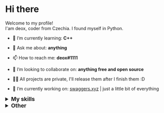 # Hi there

Welcome to my profile!  
I'am deox, coder from Czechia. I found myself in Python.

- 🌱 I’m currently learning: **C++**

- 💬 Ask me about: **anything**

- 📫 How to reach me: **deox#1111**

- 👯 I’m looking to collaborate on: **anything free and open source**

- 👨‍💻 All projects are private, I'll release them after I finish them :D 

- 🔭 I’m currently working on: [swaggers.xyz](https://swaggers.xyz) | just a little bit of everything




<details>
  <summary style="font-size:1.25em"><strong>My skills</strong></summary>

 ## Languages

![JavaScript](https://img.shields.io/badge/javascript%20-%23323330.svg?&style=for-the-badge&logo=javascript&logoColor=%23F7DF1E)
![Python](https://img.shields.io/badge/python%20-%2314354C.svg?&style=for-the-badge&logo=python&logoColor=white)
![Java](https://img.shields.io/badge/java-%23ED8B00.svg?&style=for-the-badge&logo=java&logoColor=white)
![TypeScript](https://img.shields.io/badge/typescript%20-%23007ACC.svg?&style=for-the-badge&logo=typescript&logoColor=white)
![Dart](https://img.shields.io/badge/dart-%230175C2.svg?&style=for-the-badge&logo=dart&logoColor=white)
![HTML5](https://img.shields.io/badge/html5%20-%23E34F26.svg?&style=for-the-badge&logo=html5&logoColor=white)
![CSS3](https://img.shields.io/badge/css3%20-%231572B6.svg?&style=for-the-badge&logo=css3&logoColor=white)
![Shell Script](https://img.shields.io/badge/shell_script%20-%23121011.svg?&style=for-the-badge&logo=gnu-bash&logoColor=white)
![Markdown](https://img.shields.io/badge/markdown-%23000000.svg?&style=for-the-badge&logo=markdown&logoColor=white)

## Frameworks

![Node.js](https://img.shields.io/badge/node.js%20-%2343853D.svg?&style=for-the-badge&logo=node.js&logoColor=white)
![Express](https://img.shields.io/badge/express.js%20-%23404d59.svg?&style=for-the-badge&logo=express)
![React](https://img.shields.io/badge/react%20-%2320232a.svg?&style=for-the-badge&logo=react&logoColor=%2361DAFB)
![Material UI](https://img.shields.io/badge/material%20ui%20-%230081CB.svg?&style=for-the-badge&logo=material-ui&logoColor=white)
![Flask](https://img.shields.io/badge/flask%20-%23000.svg?&style=for-the-badge&logo=flask&logoColor=white)
![Flutter](https://img.shields.io/badge/Flutter%20-%2302569B.svg?&style=for-the-badge&logo=Flutter&logoColor=white)
![Redux](https://img.shields.io/badge/redux%20-%23593d88.svg?&style=for-the-badge&logo=redux&logoColor=white)
![SASS](https://img.shields.io/badge/SASS%20-hotpink.svg?&style=for-the-badge&logo=SASS&logoColor=white)
![Selenium](https://img.shields.io/badge/selenium%20-%2343B02A.svg?&style=for-the-badge&logo=selenium&logoColor=white)
![Electrom](https://img.shields.io/badge/electron%20-%2347848f.svg?&style=for-the-badge&logo=electron&logoColor=white)

## Version Control

![Git](https://img.shields.io/badge/git%20-%23F05033.svg?&style=for-the-badge&logo=git&logoColor=white)
![GitHub](https://img.shields.io/badge/github%20-%23121011.svg?&style=for-the-badge&logo=github&logoColor=white)
![GitLab](https://img.shields.io/badge/gitlab%20-%23181717.svg?&style=for-the-badge&logo=gitlab&logoColor=white)

## Hosting/SaaS

![Google Cloud](https://img.shields.io/badge/Google%20Cloud%20-%234285F4.svg?&style=for-the-badge&logo=google-cloud&logoColor=white)
![Heroku](https://img.shields.io/badge/heroku%20-%23430098.svg?&style=for-the-badge&logo=heroku&logoColor=white)
![Firebase](https://img.shields.io/badge/firebase%20-%23039BE5.svg?&style=for-the-badge&logo=firebase)
![Vercel](https://img.shields.io/badge/vercel%20-%23000000.svg?&style=for-the-badge&logo=vercel)

## Databases

![MongoDB](https://img.shields.io/badge/MongoDB-%234ea94b.svg?&style=for-the-badge&logo=mongodb&logoColor=white)

## CI

![GitHub Actions](https://img.shields.io/badge/github%20actions%20-%232671E5.svg?&style=for-the-badge&logo=github%20actions&logoColor=white)

## Other

![Jupyter](https://img.shields.io/badge/Jupyter%20-%23F37626.svg?&style=for-the-badge&logo=Jupyter&logoColor=white)
![Docker](https://img.shields.io/badge/docker%20-%230db7ed.svg?&style=for-the-badge&logo=docker&logoColor=white)

## Operating Systems

![Ubuntu](https://img.shields.io/badge/Ubuntu-E95420?style=for-the-badge&logo=ubuntu&logoColor=white)
![Kali Linux](https://img.shields.io/badge/Kali_Linux-557C94?style=for-the-badge&logo=kali-linux&logoColor=white)
![Arch Linux](https://img.shields.io/badge/Arch_Linux-1793D1?style=for-the-badge&logo=arch-linux&logoColor=white)
![Manjaro](https://img.shields.io/badge/manjaro-35BF5C?style=for-the-badge&logo=manjaro&logoColor=white)
![Windows 10](https://img.shields.io/badge/Windows-0078D6?style=for-the-badge&logo=windows&logoColor=white)
![Android](https://img.shields.io/badge/Android-3DDC84?style=for-the-badge&logo=android&logoColor=white)
![iOS](https://img.shields.io/badge/iOS-000000?style=for-the-badge&logo=ios&logoColor=white)
</details>

<details>
  <summary style="font-size:1.25em"><strong>Other</strong></summary>

## Social

[![twitter](https://img.shields.io/badge/twitter-%2300acee.svg?&style=for-the-badge&logo=twitter&logoColor=white)](https://twitter.com/deoxin_)
[![instagram](https://img.shields.io/badge/instagram-%23000000.svg?&style=for-the-badge&logo=instagram&logoColor=white)](https://www.instagram.com/deoxin_)
[![spotify](https://img.shields.io/badge/spotify-%231ED760.svg?&style=for-the-badge&logo=spotify&logoColor=white)](https://open.spotify.com/user/c0sgyo52z09hedis7oabmza31?si=c1627d75e2a64662)
[![github](https://img.shields.io/badge/github-%2324292e.svg?&style=for-the-badge&logo=github&logoColor=white)](https://github.com/deox1111)

## Gaming

[![Steam](https://img.shields.io/badge/Steam-000000?style=for-the-badge&logo=steam&logoColor=white)](https://steamcommunity.com/id/uzivatel)

## Contact

[![mail](https://img.shields.io/badge/protonmail-%238B89CC.svg?&style=for-the-badge&logo=protonmail&logoColor=white)](mailto:root@deox.space)
[![discord](https://img.shields.io/badge/Discord-7289DA?style=for-the-badge&logo=discord&logoColor=white)](https://discord.gg/ARWZYDFcJ6)

## Donate

[![bitcoin](https://img.shields.io/badge/btc-1DQJcyFxqLH26zerixsgTsMhx4CP9ReBYe-black?style=for-the-badge&logo=bitcoin&logoColor=white)](bitcoin:1DQJcyFxqLH26zerixsgTsMhx4CP9ReBYe)
[![ethereum](https://img.shields.io/badge/eth-0xdfc49223f9414bc7e073e15b9269053c8f2d3639-black?style=for-the-badge&logo=ethereum&logoColor=white)](ethereum:0xdfc49223f9414bc7e073e15b9269053c8f2d3639)
[![litecoin](https://img.shields.io/badge/Litecoin-1DQJcyFxqLH26zerixsgTsMhx4CP9ReBYe-black?style=for-the-badge&logo=litecoin&logoColor=white)](litecoin:LVTfT8bwj1QWqtDfZh3WzMv8innUz4HskB)
[![dogecoin](https://img.shields.io/badge/dogecoin-DFRxU9y9vSkmZbmDF3erBmeRUoQR7zTkaP-black?style=for-the-badge&logo=dogecoin&logoColor=white)](dogecoin:DFRxU9y9vSkmZbmDF3erBmeRUoQR7zTkaP)
[![monero](https://img.shields.io/badge/monero-861dLUXMFLiVTQ3pVaNBrbhqTDeZEmFSMVLBVgDMRvovecbfdsPmJVC16h7Xfk9MM2LWEY6wwvb28EjP3uD9Gd6F44xgZtn-black?style=for-the-badge&logo=monero&logoColor=white)](monero:861dLUXMFLiVTQ3pVaNBrbhqTDeZEmFSMVLBVgDMRvovecbfdsPmJVC16h7Xfk9MM2LWEY6wwvb28EjP3uD9Gd6F44xgZtn)
[![dogecoin](https://img.shields.io/badge/dogecoin-DFRxU9y9vSkmZbmDF3erBmeRUoQR7zTkaP-black?style=for-the-badge&logo=dogecoin&logoColor=white)](dogecoin:DFRxU9y9vSkmZbmDF3erBmeRUoQR7zTkaP)

</details>
